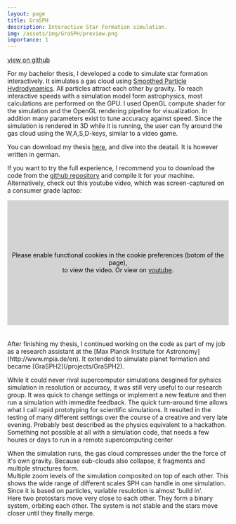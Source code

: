 ```yaml
---
layout: page
title: GraSPH
description: Interactive Star Formation simulation.
img: /assets/img/GraSPH/preview.png
importance: 1
---
```


[<i class="fab fa-github"></i> view on github](https://github.com/hschwane/GraSPH)

For my bachelor thesis, I developed a code to simulate star formation interactively. 
It simulates a gas cloud using [Smoothed Particle Hydrodynamics](https://en.wikipedia.org/wiki/Smoothed-particle_hydrodynamics). 
All particles attract each other by gravity. To reach interactive speeds with a simulation model form astrophysics, most calculations are performed on the GPU.
I used OpenGL compute shader for the simulation and the OpenGL rendering pipeline for visualization. In addition many parameters exist to tune accuracy against speed. Since the simulation is rendered in 3D while it is running, the user can fly around the gas cloud using the W,A,S,D-keys, similar to a video game. 

You can download my thesis [here](https://kola.opus.hbz-nrw.de/frontdoor/index/index/docId/1638), and dive into the deatail. It is however written in german.

If you want to try the full experience, I recommend you to download the code from the [github repository](https://github.com/hschwane/GraSPH) 
and compile it for your machine. Alternatively, check out this youtube video, which was screen-captured on a consumer grade laptop:

<div>
<div id="yt-wrap" style="position:relative; padding-top:56.25%; background-color: lightgray;">
<div style="text-align:center; position:absolute;top:0;left:0;width:100%;height:100%; display:flex; justify-content:center; align-items:center;">
<p style="color:black;">Please enable functional cookies in the cookie preferences (botom of the page),<br> to view the video. Or view on <a href="https://youtu.be/PUyE3j0aoMw">youtube</a>.</p>
</div>
</div>
</div>
<script type="text/plain" cookie-consent="functionality"> 
var obj = {"video": {"value": "<iframe style='position:absolute;top:0;left:0;width:100%;height:100%;' src='https://www.youtube-nocookie.com/embed/PUyE3j0aoMw' frameborder='0' allow='accelerometer; autoplay; clipboard-write; encrypted-media; gyroscope; picture-in-picture' allowfullscreen></iframe>"}};
$("#yt-wrap").html(obj.video.value);
</script>

<br>
<br>
After finishing my thesis, I continued working on the code as part of my job as a research assistant at the [Max Planck Institute for Astronomy](http://www.mpia.de/en). It extended to simulate planet formation and became [GraSPH2](/projects/GraSPH2). 

While it could never rival supercomputer simulations desgined for pyhsics simulation in resolution or accuracy, it was still very useful to our research group. It was quick to change settings or implement a new feature and then run a simulation with immedite feedback. The quick turn-around time allows what I call rapid prototyping for scientific simulations. It resulted in the testing of many different settings over the course of a creative and very late evening. Probably best described as the physics equivalent to a hackathon. Something not possible at all with a simulation code, that needs a few houres or days to run in a remote supercomputing center 

<div class="row">
    <div class="col-sm mt-3 mt-md-0">
        <img class="img-fluid rounded z-depth-1" src="{{ '/assets/img/GraSPH/06.png' | relative_url }}" alt="" title="star formation simulation"/>
    </div>
    <div class="col-sm mt-3 mt-md-0">
        <img class="img-fluid rounded z-depth-1" src="{{ '/assets/img/GraSPH/07.png' | relative_url }}" alt="" title="star formation simulation"/>
    </div>
    <div class="col-sm mt-3 mt-md-0">
        <img class="img-fluid rounded z-depth-1" src="{{ '/assets/img/GraSPH/08.png' | relative_url }}" alt="" title="star formation simulation"/>
    </div>
</div>
<div class="caption">
    When the simulation runs, the gas cloud compresses under the the force of it's own gravity. Because sub-clouds also collapse, it fragments and multiple structures form.
</div>
<div class="row">
    <div class="col-sm mt-3 mt-md-0">
        <img class="img-fluid rounded z-depth-1" src="{{ '/assets/img/GraSPH/01.png' | relative_url }}" alt="" title="different zoom levels"/>
    </div>
</div>
<div class="caption">
    Multiple zoom levels of the simulation composited on top of each other. This shows the wide range of different scales SPH can handle in one simulation. Since it is based on particles, variable resulotion is almost 'build in'.
</div>

<div class="row justify-content-sm-center">
    <div class="col-sm mt-3 mt-md-0">
        <img class="img-fluid rounded z-depth-1" src="{{ '/assets/img/GraSPH/02.png' | relative_url }}" alt="" title="two protostars merging"/>
    </div>
    <div class="col-sm mt-3 mt-md-0">
        <img class="img-fluid rounded z-depth-1" src="{{ '/assets/img/GraSPH/03.png' | relative_url }}" alt="" title="two protostars merging"/>
    </div>
    <div class="col-sm mt-3 mt-md-0">
        <img class="img-fluid rounded z-depth-1" src="{{ '/assets/img/GraSPH/04.png' | relative_url }}" alt="" title="two protostars merging"/>
    </div>
    <div class="col-sm mt-3 mt-md-0">
        <img class="img-fluid rounded z-depth-1" src="{{ '/assets/img/GraSPH/05.png' | relative_url }}" alt="" title="two protostars merging"/>
    </div>
</div>
<div class="caption">
    Here two protostars move very close to each other. They form a binary system, orbiting each other. The system is not stable and the stars move closer until they finally merge.
</div>
